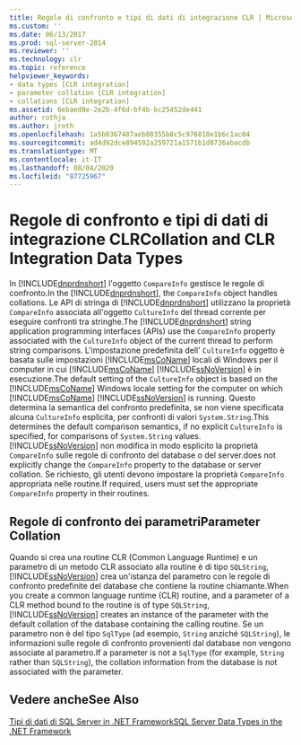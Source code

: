 ```yaml
---
title: Regole di confronto e tipi di dati di integrazione CLR | Microsoft Docs
ms.custom: ''
ms.date: 06/13/2017
ms.prod: sql-server-2014
ms.reviewer: ''
ms.technology: clr
ms.topic: reference
helpviewer_keywords:
- data types [CLR integration]
- parameter collation [CLR integration]
- collations [CLR integration]
ms.assetid: 6ebaed8e-2e2b-4f6d-bf4b-bc25452de441
author: rothja
ms.author: jroth
ms.openlocfilehash: 1a5b0367487aeb80355b8c5c976818e1b6c1ac04
ms.sourcegitcommit: ad4d92dce894592a259721a1571b1d8736abacdb
ms.translationtype: MT
ms.contentlocale: it-IT
ms.lasthandoff: 08/04/2020
ms.locfileid: "87725967"
---
```

# <a name="collation-and-clr-integration-data-types"></a><span data-ttu-id="57a02-102">Regole di confronto e tipi di dati di integrazione CLR</span><span class="sxs-lookup"><span data-stu-id="57a02-102">Collation and CLR Integration Data Types</span></span>
  <span data-ttu-id="57a02-103">In [!INCLUDE[dnprdnshort](../../includes/dnprdnshort-md.md)] l'oggetto `CompareInfo` gestisce le regole di confronto.</span><span class="sxs-lookup"><span data-stu-id="57a02-103">In the [!INCLUDE[dnprdnshort](../../includes/dnprdnshort-md.md)], the `CompareInfo` object handles collations.</span></span> <span data-ttu-id="57a02-104">Le API di stringa di [!INCLUDE[dnprdnshort](../../includes/dnprdnshort-md.md)] utilizzano la proprietà `CompareInfo` associata all'oggetto `CultureInfo` del thread corrente per eseguire confronti tra stringhe.</span><span class="sxs-lookup"><span data-stu-id="57a02-104">The [!INCLUDE[dnprdnshort](../../includes/dnprdnshort-md.md)] string application programming interfaces (APIs) use the `CompareInfo` property associated with the `CultureInfo` object of the current thread to perform string comparisons.</span></span> <span data-ttu-id="57a02-105">L'impostazione predefinita dell' `CultureInfo` oggetto è basata sulle impostazioni [!INCLUDE[msCoName](../../includes/msconame-md.md)] locali di Windows per il computer in cui [!INCLUDE[msCoName](../../includes/msconame-md.md)] [!INCLUDE[ssNoVersion](../../includes/ssnoversion-md.md)] è in esecuzione.</span><span class="sxs-lookup"><span data-stu-id="57a02-105">The default setting of the `CultureInfo` object is based on the [!INCLUDE[msCoName](../../includes/msconame-md.md)] Windows locale setting for the computer on which [!INCLUDE[msCoName](../../includes/msconame-md.md)] [!INCLUDE[ssNoVersion](../../includes/ssnoversion-md.md)] is running.</span></span> <span data-ttu-id="57a02-106">Questo determina la semantica del confronto predefinita, se non viene specificata alcuna `CultureInfo` esplicita, per confronti di valori `System.String`.</span><span class="sxs-lookup"><span data-stu-id="57a02-106">This determines the default comparison semantics, if no explicit `CultureInfo` is specified, for comparisons of `System.String` values.</span></span> [!INCLUDE[ssNoVersion](../../includes/ssnoversion-md.md)] <span data-ttu-id="57a02-107">non modifica in modo esplicito la proprietà `CompareInfo` sulle regole di confronto del database o del server.</span><span class="sxs-lookup"><span data-stu-id="57a02-107">does not explicitly change the `CompareInfo` property to the database or server collation.</span></span> <span data-ttu-id="57a02-108">Se richiesto, gli utenti devono impostare la proprietà `CompareInfo` appropriata nelle routine.</span><span class="sxs-lookup"><span data-stu-id="57a02-108">If required, users must set the appropriate `CompareInfo` property in their routines.</span></span>  
  
## <a name="parameter-collation"></a><span data-ttu-id="57a02-109">Regole di confronto dei parametri</span><span class="sxs-lookup"><span data-stu-id="57a02-109">Parameter Collation</span></span>  
 <span data-ttu-id="57a02-110">Quando si crea una routine CLR (Common Language Runtime) e un parametro di un metodo CLR associato alla routine è di tipo `SQLString`, [!INCLUDE[ssNoVersion](../../includes/ssnoversion-md.md)] crea un'istanza del parametro con le regole di confronto predefinite del database che contiene la routine chiamante.</span><span class="sxs-lookup"><span data-stu-id="57a02-110">When you create a common language runtime (CLR) routine, and a parameter of a CLR method bound to the routine is of type `SQLString`, [!INCLUDE[ssNoVersion](../../includes/ssnoversion-md.md)] creates an instance of the parameter with the default collation of the database containing the calling routine.</span></span> <span data-ttu-id="57a02-111">Se un parametro non è del tipo `SqlType` (ad esempio, `String` anziché `SQLString`), le informazioni sulle regole di confronto provenienti dal database non vengono associate al parametro.</span><span class="sxs-lookup"><span data-stu-id="57a02-111">If a parameter is not a `SqlType` (for example, `String` rather than `SQLString`), the collation information from the database is not associated with the parameter.</span></span>  
  
## <a name="see-also"></a><span data-ttu-id="57a02-112">Vedere anche</span><span class="sxs-lookup"><span data-stu-id="57a02-112">See Also</span></span>  
 [<span data-ttu-id="57a02-113">Tipi di dati di SQL Server in .NET Framework</span><span class="sxs-lookup"><span data-stu-id="57a02-113">SQL Server Data Types in the .NET Framework</span></span>](sql-server-data-types-in-the-net-framework.md)  
  
  
